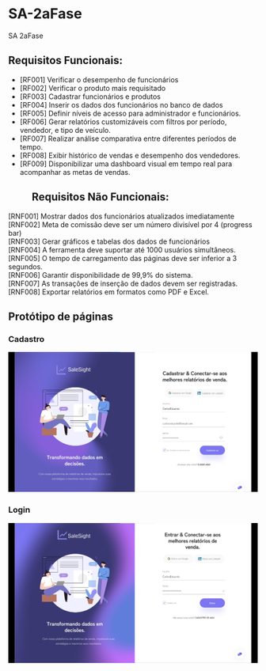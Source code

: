 # SA-2aFase
SA 2aFase
<div>
  
## Requisitos Funcionais:

  <ul>
     <li>[RF001] Verificar o desempenho de funcionários</li>
     <li>[RF002] Verificar o produto mais requisitado</li>
     <li>[RF003] Cadastrar funcionários e produtos</li>
     <li>[RF004] Inserir os dados dos funcionários no banco de dados </li>
     <li>[RF005] Definir níveis de acesso para administrador e funcionários.  </li>
     <li>[RF006] Gerar relatórios customizáveis com filtros por período, vendedor, e tipo de veículo.</li>
     <li>[RF007] Realizar análise comparativa entre diferentes períodos de tempo.</li>
     <li>[RF008] Exibir histórico de vendas e desempenho dos vendedores.</li>
     <li>[RF009] Disponibilizar uma dashboard visual em tempo real para acompanhar as metas de vendas.</li>
  <ul/>
  
## Requisitos Não Funcionais:

</div>
<div>
[RNF001] Mostrar dados dos funcionários atualizados imediatamente  
</div>
<div>
[RNF002] Meta de comissão deve ser um número divisível por 4 (progress bar) 
</div>
<div>
[RNF003] Gerar gráficos e tabelas dos dados de funcionários 
</div>
<div> 
[RNF004] A ferramenta deve suportar até 1000 usuários simultâneos.
</div>
<div> 
[RNF005] O tempo de carregamento das páginas deve ser inferior a 3 segundos.
</div>
<div>  
[RNF006] Garantir disponibilidade de 99,9% do sistema.
</div>
<div>  
[RNF007] As transações de inserção de dados devem ser registradas.
</div>
<div>  
[RNF008] Exportar relatórios em formatos como PDF e Excel.
</div>

## Protótipo de páginas

### Cadastro

<img src="imagens/Cadastrar.jpg" alt="imagemCadastrar" style="width:700px">

### Login
<img src="imagens/Entrar.jpg" alt="imagementrar" style="width:700px">

